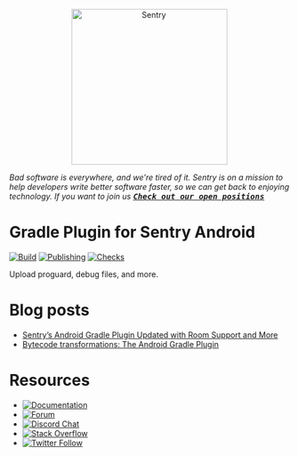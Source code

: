 <p align="center">
  <a href="https://sentry.io/?utm_source=github&utm_medium=logo" target="_blank">
    <picture>
      <source srcset="https://sentry-brand.storage.googleapis.com/sentry-logo-white.png" media="(prefers-color-scheme: dark)" />
      <source srcset="https://sentry-brand.storage.googleapis.com/sentry-logo-black.png" media="(prefers-color-scheme: light), (prefers-color-scheme: no-preference)" />
      <img src="https://sentry-brand.storage.googleapis.com/sentry-logo-black.png" alt="Sentry" width="280">
    </picture>
  </a>
</p>

_Bad software is everywhere, and we're tired of it. Sentry is on a mission to help developers write better software faster, so we can get back to enjoying technology. If you want to join us [<kbd>**Check out our open positions**</kbd>](https://sentry.io/careers/?utm_source=github&utm_medium=readme&utm_campaign=sentry-android-gradle-plugin)_

Gradle Plugin for Sentry Android
===========
[![Build](https://github.com/getsentry/sentry-android-gradle-plugin/actions/workflows/test-matrix-agp-gradle.yaml/badge.svg)](https://github.com/getsentry/sentry-android-gradle-plugin/actions/workflows/test-matrix-agp-gradle.yaml)
[![Publishing](https://github.com/getsentry/sentry-android-gradle-plugin/actions/workflows/test-publish.yaml/badge.svg?branch=main)](https://github.com/getsentry/sentry-android-gradle-plugin/actions/workflows/test-publish.yaml)
[![Checks](https://github.com/getsentry/sentry-android-gradle-plugin/actions/workflows/pre-merge.yaml/badge.svg)](https://github.com/getsentry/sentry-android-gradle-plugin/actions/workflows/pre-merge.yaml)

Upload proguard, debug files, and more.

# Blog posts
* [Sentry’s Android Gradle Plugin Updated with Room Support and More](https://blog.sentry.io/2022/04/20/sentrys-android-gradle-plugin-updated-with-room-support-and-more/)
* [Bytecode transformations: The Android Gradle Plugin](https://blog.sentry.io/2021/12/14/bytecode-transformations-the-android-gradle-plugin)

# Resources

* [![Documentation](https://img.shields.io/badge/documentation-sentry.io-green.svg)](https://docs.sentry.io/platforms/android/)
* [![Forum](https://img.shields.io/badge/forum-sentry-green.svg)](https://forum.sentry.io/c/sdks)
* [![Discord Chat](https://img.shields.io/discord/621778831602221064?logo=discord&logoColor=ffffff&color=7389D8)](https://discord.gg/PXa5Apfe7K)  
* [![Stack Overflow](https://img.shields.io/badge/stack%20overflow-sentry-green.svg)](http://stackoverflow.com/questions/tagged/sentry)
* [![Twitter Follow](https://img.shields.io/twitter/follow/getsentry?label=getsentry&style=social)](https://twitter.com/intent/follow?screen_name=getsentry)
